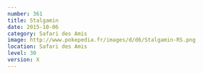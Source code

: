 ```yaml
---
number: 361
title: Stalgamin
date: 2015-10-06
category: Safari des Amis
image: http://www.pokepedia.fr/images/d/d6/Stalgamin-RS.png
location: Safari des Amis
level: 30
version: X
---
```

